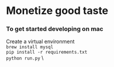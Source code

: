 # Monetize good taste

### To get started developing on mac
Create a virtual environment \
`brew install mysql` \
`pip install -r requirements.txt` \
`python run.py` \
